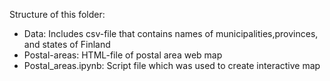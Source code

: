 Structure of this folder:
  - Data: Includes csv-file that contains names of municipalities,provinces, and states of Finland
  - Postal-areas: HTML-file of postal area web map
  - Postal_areas.ipynb: Script file which was used to create interactive map  
